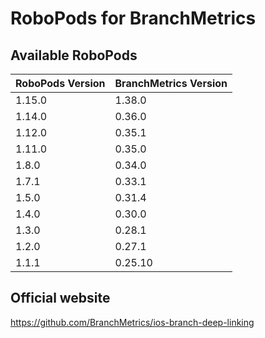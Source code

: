 # RoboPods for BranchMetrics

## Available RoboPods

| RoboPods Version  | BranchMetrics Version |
|-------------------|-----------------------|
| 1.15.0            | 1.38.0                |
| 1.14.0            | 0.36.0                |
| 1.12.0            | 0.35.1                |
| 1.11.0            | 0.35.0                |
| 1.8.0             | 0.34.0                |
| 1.7.1             | 0.33.1                |
| 1.5.0             | 0.31.4                |
| 1.4.0             | 0.30.0                |
| 1.3.0             | 0.28.1                |
| 1.2.0             | 0.27.1                |
| 1.1.1             | 0.25.10               |

## Official website

https://github.com/BranchMetrics/ios-branch-deep-linking
